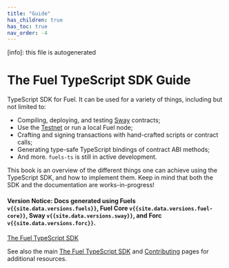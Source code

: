 ```yaml
---
title: "Guide"
has_children: true
has_toc: true
nav_order: -4
---
```


[info]: this file is autogenerated

# The Fuel TypeScript SDK Guide

TypeScript SDK for Fuel. It can be used for a variety of things, including but not limited to:

- Compiling, deploying, and testing [Sway](https://github.com/FuelLabs/sway) contracts;
- Use the [Testnet](./providers/connecting-to-an-external-node.md) or run a local Fuel node;
- Crafting and signing transactions with hand-crafted scripts or contract calls;
- Generating type-safe TypeScript bindings of contract ABI methods;
- And more. `fuels-ts` is still in active development.

This book is an overview of the different things one can achieve using the TypeScript SDK, and how to implement them. Keep in mind that both the SDK and the documentation are works-in-progress!

#### Version Notice: Docs generated using Fuels `v{{site.data.versions.fuels}}`, Fuel Core `v{{site.data.versions.fuel-core}}`, Sway `v{{site.data.versions.sway}}`, and Forc `v{{site.data.versions.forc}}`.

[The Fuel TypeScript SDK](./index.md)

See also the main [The Fuel TypeScript SDK](https://github.com/FuelLabs/fuels-ts) and [Contributing](https://github.com/FuelLabs/fuels-ts/blob/master/CONTRIBUTING.md) pages for additional resources.
